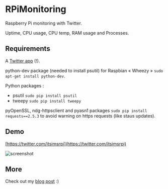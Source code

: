 # RPiMonitoring
Raspberry Pi monitoring with Twitter.

Uptime, CPU usage, CPU temp, RAM usage and Processes.

## Requirements
A [Twitter app](https://apps.twitter.com/) (!).

python-dev package (needed to install psutil) for Raspbian « Wheezy » `sudo apt-get install python-dev`.

Python packages :

- psutil `sudo pip install psutil`
- tweepy `sudo pip install tweepy`

pyOpenSSL, ndg-httpsclient and pyasn1 packages `sudo pip install requests==2.5.3` to avoid warning on https requests (like staus updates).

## Demo
[https://twitter.com/itsimsrpi](https://twitter.com/itsimsrpi)

![screenshot](https://cloud.githubusercontent.com/assets/12429123/11637208/65697b02-9d20-11e5-8330-20b1b102f117.png)

## More
Check out my [blog post](http://nbyim.com/monitorer-son-raspberry-pi-avec-twitter) :)
